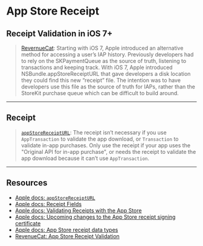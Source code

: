 # App Store Receipt

## Receipt Validation in iOS 7+

> [RevernueCat](https://www.revenuecat.com/blog/app-store-receipt-file-example/): Starting with iOS 7, Apple introduced an alternative method for accessing a user’s IAP history. Previously developers had to rely on the SKPaymentQueue as the source of truth, listening to transactions and keeping track. With iOS 7, Apple introduced NSBundle.appStoreReceiptURL that gave developers a disk location they could find this new “receipt” file. The intention was to have developers use this file as the source of truth for IAPs, rather than the StoreKit purchase queue which can be difficult to build around.

***

## Receipt 

> [`appStoreReceiptURL`](https://developer.apple.com/documentation/foundation/nsbundle/1407276-appstorereceipturl): The receipt isn’t necessary if you use `AppTransaction` to validate the app download, or `Transaction` to validate in-app purchases. Only use the receipt if your app uses the "Original API for in-app purchase", or needs the receipt to validate the app download because it can’t use `AppTransaction`.

***

## Resources

* [Apple docs: `appStoreReceiptURL`](https://developer.apple.com/documentation/foundation/nsbundle/1407276-appstorereceipturl)
* [Apple docs: Receipt Fields](https://developer.apple.com/library/archive/releasenotes/General/ValidateAppStoreReceipt/Chapters/ReceiptFields.html#//apple_ref/doc/uid/TP40010573-CH106-SW1)
* [Apple docs: Validating Receipts with the App Store](https://developer.apple.com/documentation/storekit/original_api_for_in-app_purchase/validating_receipts_with_the_app_store)
* [Apple docs: Upcoming changes to the App Store receipt signing certificate](https://developer.apple.com/news/?id=ytb7qj0x&utm_campaign=iOS%2BDev%2BWeekly&utm_medium=email&utm_source=iOS%2BDev%2BWeekly%2BIssue%2B591)
* [Apple docs: App Store receipt data types](https://developer.apple.com/documentation/appstorereceipts/app_store_receipt_data_types)
* [RevenueCat: App Store Receipt Validation](https://www.revenuecat.com/app-store-receipt-validation/)
